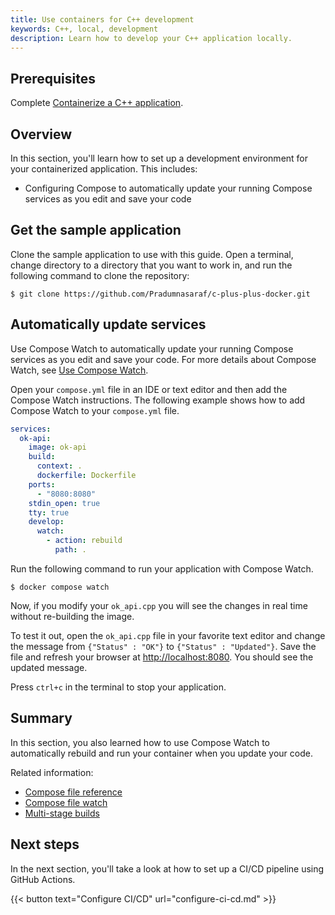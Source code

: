 ```yaml
---
title: Use containers for C++ development
keywords: C++, local, development
description: Learn how to develop your C++ application locally.
---
```


## Prerequisites

Complete [Containerize a C++ application](containerize.md).

## Overview

In this section, you'll learn how to set up a development environment for your containerized application. This includes:

- Configuring Compose to automatically update your running Compose services as you edit and save your code

## Get the sample application

Clone the sample application to use with this guide. Open a terminal, change directory to a directory that you want to work in, and run the following command to clone the repository:

```console
$ git clone https://github.com/Pradumnasaraf/c-plus-plus-docker.git
```

## Automatically update services

Use Compose Watch to automatically update your running Compose services as you
edit and save your code. For more details about Compose Watch, see [Use Compose
Watch](../../compose/file-watch.md).

Open your `compose.yml` file in an IDE or text editor and then add the Compose Watch instructions. The following example shows how to add Compose Watch to your `compose.yml` file.

```yaml {hl_lines="11-14",linenos=true}
services:
  ok-api:
    image: ok-api
    build:
      context: .
      dockerfile: Dockerfile
    ports:
      - "8080:8080"
    stdin_open: true
    tty: true
    develop:
      watch:
        - action: rebuild
          path: .
```

Run the following command to run your application with Compose Watch.

```console
$ docker compose watch
```

Now, if you modify your `ok_api.cpp` you will see the changes in real time without re-building the image.

To test it out, open the `ok_api.cpp` file in your favorite text editor and change the message from `{"Status" : "OK"}` to `{"Status" : "Updated"}`. Save the file and refresh your browser at [http://localhost:8080](http://localhost:8080). You should see the updated message.

Press `ctrl+c` in the terminal to stop your application.

## Summary

In this section, you also learned how to use Compose Watch to automatically rebuild and run your container when you update your code.

Related information:
 - [Compose file reference](/compose/compose-file/)
 - [Compose file watch](../../compose/file-watch.md)
 - [Multi-stage builds](../../build/building/multi-stage.md)

## Next steps

In the next section, you'll take a look at how to set up a CI/CD pipeline using GitHub Actions.

{{< button text="Configure CI/CD" url="configure-ci-cd.md" >}}
